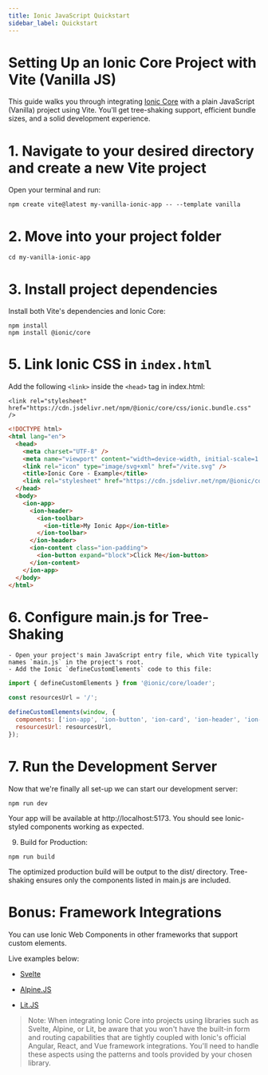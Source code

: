 ```yaml
---
title: Ionic JavaScript Quickstart
sidebar_label: Quickstart
---
```


<head>
  <title>Ionic JavaScript Quickstart: JavaScript Basics</title>
  <meta
    name="description"
    content="Ionic JavaScript Quickstart covers the basics of JavaScript and Ionic, including any Ionic-specific features. Learn how to build JavaScript apps."
  />
</head>

# Setting Up an Ionic Core Project with Vite (Vanilla JS)

This guide walks you through integrating [Ionic Core](https://ionicframework.com/docs/components) with a plain JavaScript (Vanilla) project using Vite. You'll get tree-shaking support, efficient bundle sizes, and a solid development experience.

# 1. Navigate to your desired directory and create a new Vite project

Open your terminal and run:

```shell
npm create vite@latest my-vanilla-ionic-app -- --template vanilla
```

# 2. Move into your project folder

```shell
cd my-vanilla-ionic-app
```

# 3. Install project dependencies

Install both Vite's dependencies and Ionic Core:

```shell
npm install
npm install @ionic/core
```

# 5. Link Ionic CSS in `index.html`

Add the following `<link>` inside the `<head>` tag in index.html:

`<link rel="stylesheet" href="https://cdn.jsdelivr.net/npm/@ionic/core/css/ionic.bundle.css" />`

```html
<!DOCTYPE html>
<html lang="en">
  <head>
    <meta charset="UTF-8" />
    <meta name="viewport" content="width=device-width, initial-scale=1.0" />
    <link rel="icon" type="image/svg+xml" href="/vite.svg" />
    <title>Ionic Core - Example</title>
    <link rel="stylesheet" href="https://cdn.jsdelivr.net/npm/@ionic/core/css/ionic.bundle.css" />
  </head>
  <body>
    <ion-app>
      <ion-header>
        <ion-toolbar>
          <ion-title>My Ionic App</ion-title>
        </ion-toolbar>
      </ion-header>
      <ion-content class="ion-padding">
        <ion-button expand="block">Click Me</ion-button>
      </ion-content>
    </ion-app>
  </body>
</html>
```

# 6. Configure main.js for Tree-Shaking

    - Open your project's main JavaScript entry file, which Vite typically names `main.js` in the project's root.
    - Add the Ionic `defineCustomElements` code to this file:

```js
import { defineCustomElements } from '@ionic/core/loader';

const resourcesUrl = '/';

defineCustomElements(window, {
  components: ['ion-app', 'ion-button', 'ion-card', 'ion-header', 'ion-toolbar', 'ion-title', 'ion-content'],
  resourcesUrl: resourcesUrl,
});
```

# 7. Run the Development Server

Now that we're finally all set-up we can start our development server:

```shell
npm run dev
```

Your app will be available at http://localhost:5173. You should see Ionic-styled components working as expected.

9. Build for Production:

```shell
npm run build
```

The optimized production build will be output to the dist/ directory. Tree-shaking ensures only the components listed in main.js are included.

# Bonus: Framework Integrations

You can use Ionic Web Components in other frameworks that support custom elements.

Live examples below:

- [Svelte](https://stackblitz.com/edit/vitejs-vite-bp6vxnem?file=src%2FApp.svelte)

- [Alpine.JS](https://stackblitz.com/edit/vitejs-vite-kg36bvri?file=index.html)

- [Lit.JS](https://stackblitz.com/edit/vitejs-vite-twfn9ilc?file=package.json)

> Note: When integrating Ionic Core into projects using libraries such as Svelte, Alpine, or Lit, be aware that you won't have the built-in form and routing capabilities that are tightly coupled with Ionic's official Angular, React, and Vue framework integrations. You'll need to handle these aspects using the patterns and tools provided by your chosen library.
